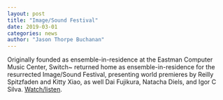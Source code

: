 ```yaml
---
layout: post
title: "Image/Sound Festival"
date: 2019-03-01
categories: news
author: "Jason Thorpe Buchanan"
---
```


Originally founded as ensemble-in-residence at the Eastman Computer Music Center, Switch~ returned home as ensemble-in-residence for the resurrected Image/Sound Festival, presenting world premieres by Reilly Spitzfaden and Kitty Xiao, as well Dai Fujikura, Natacha Diels, and Igor C Silva. <a href="https://www.youtube.com/watch?v=lspDg8r0FVQ" target="blank">Watch/listen</a>. 
